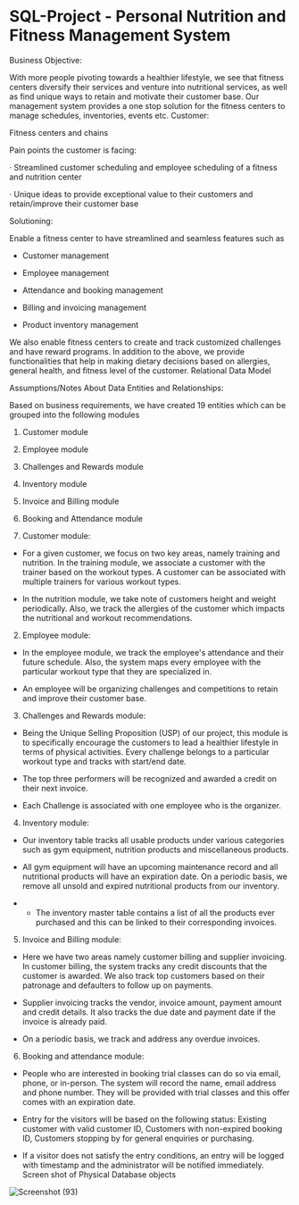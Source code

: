 # SQL-Project - Personal Nutrition and Fitness Management System
Business Objective:

With more people pivoting towards a healthier lifestyle, we see that fitness centers diversify their services and venture into nutritional services, as well as find unique ways to retain and motivate their customer base. Our management system provides a one stop solution for the fitness centers to manage schedules, inventories, events etc.
Customer:

Fitness centers and chains

Pain points the customer is facing:

· Streamlined customer scheduling and employee scheduling of a fitness and nutrition center

· Unique ideas to provide exceptional value to their customers and retain/improve their customer base

Solutioning:

Enable a fitness center to have streamlined and seamless features such as

- Customer management

- Employee management

- Attendance and booking management

- Billing and invoicing management

- Product inventory management

We also enable fitness centers to create and track customized challenges and have reward programs. In addition to the above, we provide functionalities that help in making dietary decisions based on allergies, general health, and fitness level of the customer.
Relational Data Model

Assumptions/Notes About Data Entities and Relationships:

Based on business requirements, we have created 19 entities which can be grouped into the following modules

1) Customer module

2) Employee module

3) Challenges and Rewards module

4) Inventory module

5) Invoice and Billing module

6) Booking and Attendance module

1) Customer module:

- For a given customer, we focus on two key areas, namely training and nutrition. In the training module, we associate a customer with the trainer based on the workout types. A customer can be associated with multiple trainers for various workout types.

- In the nutrition module, we take note of customers height and weight periodically. Also, we track the allergies of the customer which impacts the nutritional and workout recommendations.

2) Employee module:

- In the employee module, we track the employee's attendance and their future schedule. Also, the system maps every employee with the particular workout type that they are specialized in.

- An employee will be organizing challenges and competitions to retain and improve their customer base.

3) Challenges and Rewards module:

- Being the Unique Selling Proposition (USP) of our project, this module is to specifically encourage the customers to lead a healthier lifestyle in terms of physical activities. Every challenge belongs to a particular workout type and tracks with start/end date.

- The top three performers will be recognized and awarded a credit on their next invoice.

- Each Challenge is associated with one employee who is the organizer.

4) Inventory module:

- Our inventory table tracks all usable products under various categories such as gym equipment, nutrition products and miscellaneous products.

- All gym equipment will have an upcoming maintenance record and all nutritional products will have an expiration date. On a periodic basis, we remove all unsold and expired nutritional products from our inventory.
- - The inventory master table contains a list of all the products ever purchased and this can be linked to their corresponding invoices.

5) Invoice and Billing module:

- Here we have two areas namely customer billing and supplier invoicing. In customer billing, the system tracks any credit discounts that the customer is awarded. We also track top customers based on their patronage and defaulters to follow up on payments.

- Supplier invoicing tracks the vendor, invoice amount, payment amount and credit details. It also tracks the due date and payment date if the invoice is already paid.

- On a periodic basis, we track and address any overdue invoices.

6) Booking and attendance module:

- People who are interested in booking trial classes can do so via email, phone, or in-person. The system will record the name, email address and phone number. They will be provided with trial classes and this offer comes with an expiration date.

- Entry for the visitors will be based on the following status: Existing customer with valid customer ID, Customers with non-expired booking ID, Customers stopping by for general enquiries or purchasing.

- If a visitor does not satisfy the entry conditions, an entry will be logged with timestamp and the administrator will be notified immediately.
Screen shot of Physical Database objects




![Screenshot (93)](https://user-images.githubusercontent.com/110411394/186741484-a1e08cbd-ff95-4c00-ba95-2e5d5524fede.png)






